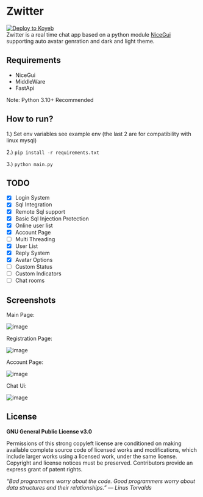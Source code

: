 # Zwitter
<centre>[![Deploy to Koyeb](https://www.koyeb.com/static/images/deploy/button.svg)](https://app.koyeb.com/deploy?name=zwitter&repository=tr1xem%2Fzwitter&branch=main&run_command=python+main.py&privileged=true&instance_type=free&ports=8080%3Bhttp%3B%2F&hc_protocol%5B8080%5D=http&hc_grace_period%5B8080%5D=5&hc_interval%5B8080%5D=30&hc_restart_limit%5B8080%5D=3&hc_timeout%5B8080%5D=20&hc_path%5B8080%5D=%2Fcheck&hc_method%5B8080%5D=get)<br></centre>
Zwitter is a real time chat app based on a python module [NiceGui](https://nicegui.io/) supporting auto avatar genration and dark and light theme.

## Requirements

- NiceGui
- MiddleWare
- FastApi

Note: Python 3.10+ Recommended

## How to run?

1.)  Set env variables see example env (the last 2 are for compatibility with linux mysql)

2.) ``` pip install -r requirements.txt ```

3.) ``` python main.py ```


## TODO

- [X] Login System
- [x] Sql Integration
- [x] Remote Sql  support
- [x] Basic Sql Injection Protection
- [X] Online user list
- [X] Account Page
- [ ] Multi Threading
- [X] User List
- [X] Reply System
- [X] Avatar Options
- [ ] Custom Status
- [ ] Custom Indicators
- [ ] Chat rooms

## Screenshots

Main Page:

![image](https://github.com/user-attachments/assets/0ae35e2d-b3cf-4737-8a9e-bba5586d7e13)

Registration Page:

![image](https://github.com/user-attachments/assets/7e109b52-5ab9-4b31-af2b-9e68185c4838)

Account Page:

![image](https://github.com/user-attachments/assets/f22836a3-1037-4e06-aabd-92a4e318433e)

Chat Ui:

![image](https://github.com/user-attachments/assets/d2e30182-a97c-47a6-b362-e6d192145118)

## License

**GNU General Public License v3.0**

Permissions of this strong copyleft license are conditioned on making available complete source code of licensed works and modifications, which include larger works using a licensed work, under the same license. Copyright and license notices must be preserved. Contributors provide an express grant of patent rights.




_“Bad programmers worry about the code. Good programmers worry about data structures and their relationships.”
― Linus Torvalds_
